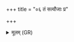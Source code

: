 +++
title = "०६ तं सत्यौजाः प्र"

+++
<details><summary>मूलम् (GR)</summary>

तं सत्यौजाः प्र दहत्व्  
अग्निर् वैश्वानरो वृषा ।  
यो मा दुरस्यन्न् ईक्षातै  
यश् च दिप्सति विद्वलः ॥
</details>